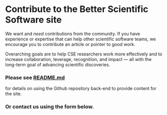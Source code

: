 # Contribute to the Better Scientific Software site

We want and _need_ contributions from the community. If you have experience or expertise that can help other scientific software teams, we encourage you to contribute an article or pointer to good work.

Overarching goals are to help CSE researchers work more effectively and to increase collaboration, leverage, recognition, and impact — all with the long-term goal of advancing scientific discoveries.  

### Please see [README.md](https://github.com/betterscientificsoftware/betterscientificsoftware.github.io/blob/master/README.md)
for details on using the Github repository back-end to provide content for the site.

### Or contact us using the form below.
